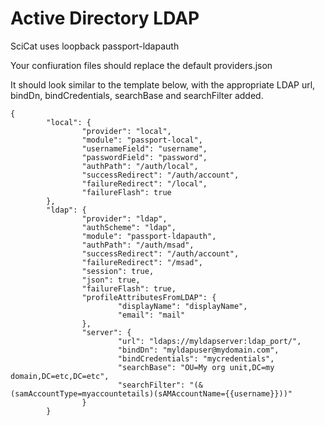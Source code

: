 # Active Directory LDAP

SciCat uses loopback passport-ldapauth

Your confiuration files should replace the default providers.json

It should look similar to the template below, with the appropriate LDAP url, bindDn, bindCredentials, searchBase and searchFilter added.

```
{
        "local": {
                "provider": "local",
                "module": "passport-local",
                "usernameField": "username",
                "passwordField": "password",
                "authPath": "/auth/local",
                "successRedirect": "/auth/account",
                "failureRedirect": "/local",
                "failureFlash": true
        },
        "ldap": {
                "provider": "ldap",
                "authScheme": "ldap",
                "module": "passport-ldapauth",
                "authPath": "/auth/msad",
                "successRedirect": "/auth/account",
                "failureRedirect": "/msad",
                "session": true,
                "json": true,
                "failureFlash": true,
                "profileAttributesFromLDAP": {
                        "displayName": "displayName",
                        "email": "mail"
                },
                "server": {
                        "url": "ldaps://myldapserver:ldap_port/",
                        "bindDn": "myldapuser@mydomain.com",
                        "bindCredentials": "mycredentials",
                        "searchBase": "OU=My org unit,DC=my domain,DC=etc,DC=etc",
                        "searchFilter": "(&(samAccountType=myaccountetails)(sAMAccountName={{username}}))"
                }
        }
```
